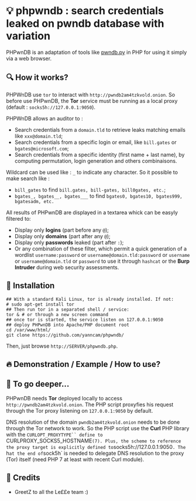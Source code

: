 # 💡 phpwndb : search credentials leaked on pwndb database with variation

PHPwnDB is an adaptation of tools like [pwndb.py](https://github.com/davidtavarez/pwndb) in PHP for using it simply via a web browser.

## 🔍 How it works?

PHPWnDB use `tor` to interact with `http://pwndb2am4tzkvold.onion`. So before use PHPwnDB, the **Tor** service must be running as a local proxy (default : `socks5h://127.0.0.1:9050`).

PHPWnDB allows an auditor to :

- Search credentials from a `domain.tld` to retrieve leaks matching emails like `xxx@domain.tld`;
- Search credentials from a specific login or email, like `bill.gates` or `bgates@microsoft.com`;
- Search credentials from a specific identity (first name + last name), by computing permutation, login generation and others combinaisons.

Wildcard can be used like : `_` to indicate any character. So it possible to make search like : 
- `bill_gates` to find `bill.gates, bill-gates, bill0gates, etc.`;
- `bgates_, bgates__, bgates___` to find `bgates0, bgates10, bgates999, bgatesadm, etc.`

All results of PHPwnDB are displayed in a textarea whick can be easyly filtered to:
- Display only **logins** (part before any `@`);
- Display only **domains** (part after any `@`);
- Display only **passwords** leaked (part after `:`);
- Or any combination of these filter, which permit a quick generation of a wordlist `username:password` or `username@domain.tld:password` or `username` or `username@domain.tld` or `password` to use it through `hashcat` or the **Burp Intruder** during web security assessments.

## 🔨 Installation

```
## With a standard Kali Linux, tor is already installed. If not:
# sudo apt-get install tor
## Then run tor in a separated shell / service:
tor & # or through a new screen command
## once tor is started, the service listen on 127.0.0.1:9050
## deploy PHPwnDB into Apache/PHP document root
cd /var/www/html/
git clone https://github.com/yanncam/phpwndb/
```

Then, just browse `http://SERVER/phpwndb.php`.

## 🔥 Demonstration / Example / How to use?

## 🧰 To go deeper...

PHPwnDB needs **Tor** deployed locally to access `http://pwndb2am4tzkvold.onion`. The PHP script proxyfies his request through the Tor proxy listening on `127.0.0.1:9050` by default.

DNS resolution of the domain `pwndb2am4tzkvold.onion` needs to be done through the Tor network to work. So the PHP script use the **Curl** PHP library with the `CURLOPT_PROXYTYPE`` define to `CURLPROXY_SOCKS5_HOSTNAME` (7). Plus, the scheme to reference the proxy target is explicitly defined to `socks5h://127.0.0.1:9050`. The `h` at the end of `sock5h` is needed to delegate DNS resolution to the proxy (Tor) itself (need PHP 7 at least with recent Curl module).

## 🍻 Credits

- GreetZ to all the Le££e team :)
